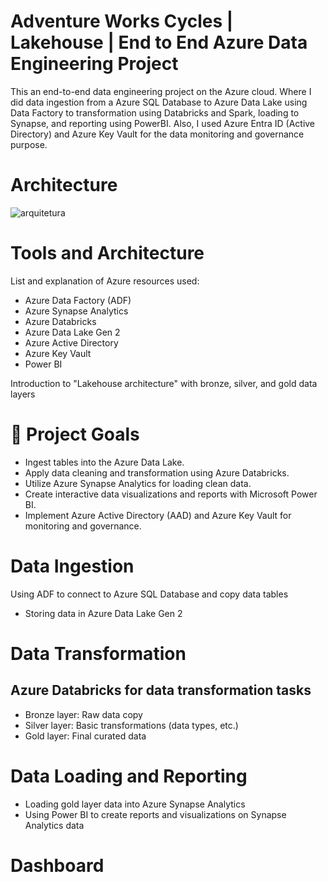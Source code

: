 # Adventure Works Cycles | Lakehouse | End to End Azure Data Engineering Project

This an end-to-end data engineering project on the Azure cloud. Where I did data ingestion from a Azure SQL Database to Azure Data Lake using Data Factory to transformation using Databricks and Spark, loading to Synapse, and reporting using PowerBI. Also, I used Azure Entra ID (Active Directory) and Azure Key Vault for the data monitoring and governance purpose.

# Architecture

![arquitetura](https://github.com/vitorgalarca/AW-lakehouse/assets/151578825/0b970465-1927-45df-83a4-335b8c05e3da)

 
# Tools and Architecture

List and explanation of Azure resources used:

- Azure Data Factory (ADF)
- Azure Synapse Analytics
- Azure Databricks
- Azure Data Lake Gen 2
- Azure Active Directory
- Azure Key Vault
- Power BI

Introduction to "Lakehouse architecture" with bronze, silver, and gold data layers

# 🎯 Project Goals

- Ingest tables into the Azure Data Lake.
- Apply data cleaning and transformation using Azure Databricks.
- Utilize Azure Synapse Analytics for loading clean data.
- Create interactive data visualizations and reports with Microsoft Power BI.
- Implement Azure Active Directory (AAD) and Azure Key Vault for monitoring and governance.

# Data Ingestion

Using ADF to connect to Azure SQL Database and copy data tables
- Storing data in Azure Data Lake Gen 2

 
# Data Transformation
 
## Azure Databricks for data transformation tasks

- Bronze layer: Raw data copy
- Silver layer: Basic transformations (data types, etc.)
- Gold layer: Final curated data

 
# Data Loading and Reporting

- Loading gold layer data into Azure Synapse Analytics
- Using Power BI to create reports and visualizations on Synapse Analytics data

# Dashboard
